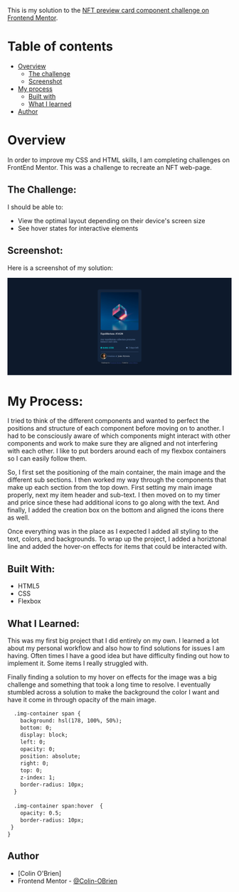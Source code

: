 This is my solution to the [NFT preview card component challenge on Frontend Mentor](https://www.frontendmentor.io/challenges/nft-preview-card-component-SbdUL_w0U). 

# Table of contents

- [Overview](#overview)
  - [The challenge](#the-challenge)
  - [Screenshot](#screenshot)
- [My process](#my-process)
  - [Built with](#built-with)
  - [What I learned](#what-i-learned)
- [Author](#author)

# Overview

In order to improve my CSS and HTML skills, I am completing challenges on FrontEnd Mentor.  This was a challenge to recreate an NFT web-page.

## The Challenge:

I should be able to:

- View the optimal layout depending on their device's screen size
- See hover states for interactive elements

## Screenshot:

Here is a screenshot of my solution:

<img src="images/screenshot_completed.png" alt="Screenshot" style="max-height: 600px; max-width: auto;"/>

# My Process:

I tried to think of the different components and wanted to perfect the positions and structure of each component before moving on to another.  I had to be consciously aware of which components might interact with other components and work to make sure they are aligned and not interfering with each other.  I like to put borders around each of my flexbox containers so I can easily follow them.

So, I first set the positioning of the main container, the main image and the different sub sections.  I then worked my way through the components that make up each section from the top down.  First setting my main image properly, next my item header and sub-text.  I then moved on to my timer and price since these had additional icons to go along with the text. And finally, I added the creation box on the bottom and aligned the icons there as well. 

Once everything was in the place as I expected I added all styling to the text, colors, and backgrounds.  To wrap up the project, I added a horiztonal line and added the hover-on effects for items that could be interacted with.


## Built With:

- HTML5
- CSS
- Flexbox

## What I Learned:

This was my first big project that I did entirely on my own.  I learned a lot about my personal workflow and also how to find solutions for issues I am having.  Often times I have a good idea but have difficulty finding out how to implement it.  Some items I really struggled with.

Finally finding a solution to my hover on effects for the image was a big challenge and something that took a long time to resolve.
I eventually stumbled across a solution to make the background the color I want and have it come in through opacity of the main image.
```
  .img-container span {
    background: hsl(178, 100%, 50%);
    bottom: 0;
    display: block;
    left: 0;
    opacity: 0;
    position: absolute;
    right: 0;
    top: 0;
    z-index: 1;
    border-radius: 10px;
  }

  .img-container span:hover  { 
    opacity: 0.5;
    border-radius: 10px;
 }
}
```

## Author

- [Colin O'Brien]
- Frontend Mentor - [@Colin-OBrien](https://www.frontendmentor.io/profile/Colin-OBrien)

